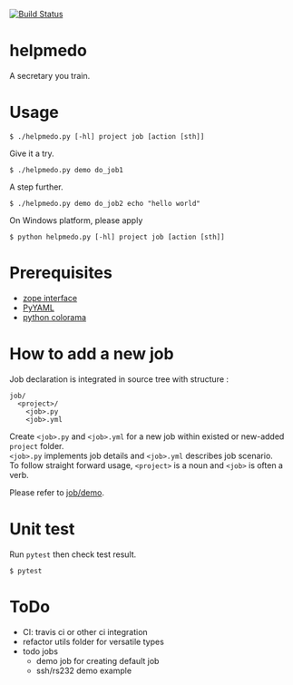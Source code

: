 [![Build Status](https://travis-ci.org/wecanspeak/helpmedo.svg?branch=master)](https://travis-ci.org/wecanspeak/helpmedo)

# helpmedo

A secretary you train.

# Usage 
```
$ ./helpmedo.py [-hl] project job [action [sth]]
```

Give it a try.
```
$ ./helpmedo.py demo do_job1
```

A step further.
```
$ ./helpmedo.py demo do_job2 echo "hello world"
```

On Windows platform, please apply
```
$ python helpmedo.py [-hl] project job [action [sth]]
```

# Prerequisites

* [zope interface](https://pypi.org/project/zope.interface/)
* [PyYAML](https://pypi.org/project/PyYAML/)
* [python colorama](https://pypi.org/project/colorama/)

# How to add a new job

Job declaration is integrated in source tree with structure : 

```
job/
  <project>/
    <job>.py
    <job>.yml
```

Create `<job>.py` and `<job>.yml` for a new job within existed or new-added `project` folder.<br>
`<job>.py` implements job details and `<job>.yml` describes job scenario.<br>
To follow straight forward usage, `<project>` is a noun and `<job>` is often a verb.

Please refer to [job/demo](job/demo).

# Unit test

Run `pytest` then check test result.
```
$ pytest
```

# ToDo

* CI: travis ci or other ci integration 
* refactor utils folder for versatile types
* todo jobs
  * demo job for creating default job 
  * ssh/rs232 demo example
